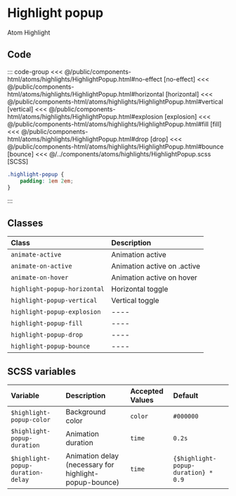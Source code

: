 # Highlight popup

<Badge type="tip">Atom</Badge> <Badge type="info">Highlight</Badge>

<div class="dev-section">
    <!--@include: ../../public/components-html/atoms/highlights/HighlightPopup.html -->
</div>

## Code

::: code-group
<<< @/public/components-html/atoms/highlights/HighlightPopup.html#no-effect [no-effect]
<<< @/public/components-html/atoms/highlights/HighlightPopup.html#horizontal [horizontal]
<<< @/public/components-html/atoms/highlights/HighlightPopup.html#vertical [vertical]
<<< @/public/components-html/atoms/highlights/HighlightPopup.html#explosion [explosion]
<<< @/public/components-html/atoms/highlights/HighlightPopup.html#fill [fill]
<<< @/public/components-html/atoms/highlights/HighlightPopup.html#drop [drop]
<<< @/public/components-html/atoms/highlights/HighlightPopup.html#bounce [bounce]
<<< @/../components/atoms/highlights/HighlightPopup.scss [SCSS]
```css [custom css for this MD file]
.highlight-popup {
    padding: 1em 2em;
}
```
:::

## Classes

| Class                        | Description                 |
|:-----------------------------|:----------------------------|
| `animate-active`             | Animation active            |
| `animate-on-active`          | Animation active on .active |
| `animate-on-hover`           | Animation active on hover   |
| `highlight-popup-horizontal` | Horizontal toggle           |
| `highlight-popup-vertical`   | Vertical toggle             |
| `highlight-popup-explosion`  | ----                        |
| `highlight-popup-fill`       | ----                        |
| `highlight-popup-drop`       | ----                        |
| `highlight-popup-bounce`     | ----                        |


## SCSS variables

| Variable                          | Description                                            | Accepted Values | Default                             |
|:----------------------------------|:-------------------------------------------------------|:----------------|:------------------------------------|
| `$highlight-popup-color`          | Background color                                       | `color`         | `#000000`                           |
| `$highlight-popup-duration`       | Animation duration                                     | `time`          | `0.2s`                              |
| `$highlight-popup-duration-delay` | Animation delay (necessary for highlight-popup-bounce) | `time`          | `{$highlight-popup-duration} * 0.9` |

<style lang="scss">
@import "docs/theme.scss";

.highlight-popup {
    padding: 1em 2em;
}

$highlight-popup-color: $primary-color;

@import "components/atoms/highlights/HighlightPopup.scss";
</style>